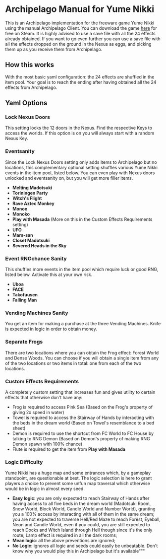 # Archipelago Manual for Yume Nikki

This is an Archipelago implementation for the freeware game Yume Nikki using the manual Archipelago Client.
You can download the game [here](https://store.steampowered.com/app/650700/Yume_Nikki/) for free on Steam.
It is highly advised to use a save file with all the 24 effects already obtained. If you want to go even further you can use a save file with all the effects dropped on the ground in the Nexus as eggs, and picking them up as you receive them from Archipelago.

## How this works

With the most basic yaml configuration: the 24 effects are shuffled in the item pool.
Your goal is to reach the ending after having obtained all the 24 effects from Archipelago.

## Yaml Options

### Lock Nexus Doors
This setting locks the 12 doors in the Nexus.
Find the respective Keys to access the worlds.
If this option is on you will always start with a random Nexus Key.

### Eventsanity

Since the Lock Nexus Doors setting only adds items to Archipelago but no locations, this complementary optional setting shuffles various Yume Nikki events in the item pool, listed below.
You can even play with Nexus doors unlocked and eventsanity on, but you will get more filler items.
- **Melting Madotsuki**
- **Toriningen Party**
- **Witch's Flight**
- **Rave Aztec Monkey**
- **Monoe**
- **Monoko**
- **Play with Masada** (More on this in the Custom Effects Requirements setting)
- **UFO**
- **Mars-san**
- **Closet Madotsuki**
- **Severed Heads in the Sky**

### Event RNGchance Sanity

This shuffles more events in the item pool which require luck or good RNG, listed below.
Activate this at your own risk.
- **Uboa**
- **FACE**
- **Takofuusen**
- **Falling Man**

### Vending Machines Sanity

You get an item for making a purchase at the three Vending Machines.
Knife is expected in logic in order to obtain money.

### Separate Frogs

There are two locations where you can obtain the Frog effect: Forest World and Dense Woods.
You can choose if you will obtain a single item from any of the two locations or two items in total: one from each of the two locations.

### Custom Effects Requirements

A completely custom setting that increases fun and gives utility to certain effects that otherwise don't have any:
- Frog is required to access Pink Sea (Based on the Frog's property of giving 2x speed in water)
- Towel is required to access the Stairway of Hands by interacting with the beds in the dream world (Based on Towel's resemblance to a bed sheet)
- Demon is required to use the shortcut from FC World to FC House by talking to RNG Demon (Based on Demon's property of making RNG Demon spawn with 100% chance)
- Flute is required to get the item from **Play with Masada**

### Logic Difficulty

Yume Nikki has a huge map and some entrances which, by a gameplay standpoint, are questionable at best. The logic selection is here to grant players a choice to prevent some unfun map traversal which otherwise would be in logic in almost every seed.
- **Easy logic**: you are only expected to reach Stairway of Hands after having access to all five beds in the dream world (Madotsuki Room, Snow World, Block World, Candle World and Number World), granting you a 100% access by interacting with all of them in the same dream;
you are not expected to traverse Hell/Red Maze to reach Forest, Eyeball, Neon and Candle World, even if you could, you are still expected to reach Docks and Witch Island through Hell though since it's the only route;
Lamp effect is required in all the dark rooms;
- **Mean logic**: all the above preventions are ignored;
- **No Logic**: ignores all logic and seeds could easily be unbeatable. Don't know why you would play this in Archipelago but it's available"""

